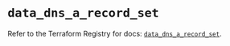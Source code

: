 # `data_dns_a_record_set`

Refer to the Terraform Registry for docs: [`data_dns_a_record_set`](https://registry.terraform.io/providers/hashicorp/dns/3.4.0/docs/data-sources/a_record_set).
